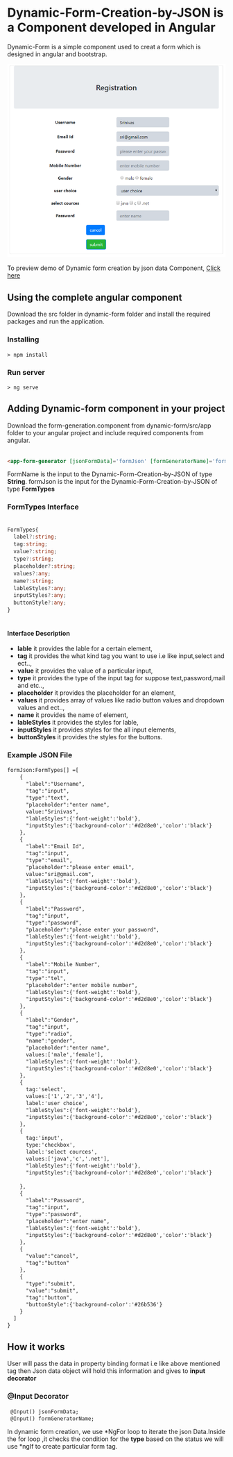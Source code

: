 # Dynamic-Form-Creation-by-JSON is a Component developed in Angular
Dynamic-Form is a simple component used to creat a form which is designed in angular and bootstrap.

<p align="center">
    <img  alt="Dynamic-Form-Creation-by-JSON" src="Images/dynamic-form-output.png" class="img-responsive">
</p>

To preview demo of Dynamic form creation by json data Component, [Click here](https://angular-sllofh.stackblitz.io)

## Using the complete angular component

Download the src folder in dynamic-form folder and install the required packages and run the application.

### Installing

```
> npm install
```

### Run server

```
> ng serve
```

## Adding Dynamic-form component in your project
 Download the form-generation.component from dynamic-form/src/app folder to your angular project and include required components from angular.

```html

<app-form-generator [jsonFormData]='formJson' [formGeneratorName]='formName'></app-form-generator>

```
FormName is the input to the Dynamic-Form-Creation-by-JSON of type **String**.
formJson is the input for the Dynamic-Form-Creation-by-JSON of type **FormTypes**

### FormTypes Interface

```typescript

FormTypes{
  label?:string;
  tag:string;
  value?:string;
  type?:string;
  placeholder?:string;
  values?:any;
  name?:string;
  lableStyles?:any;
  inputStyles?:any;
  buttonStyle?:any;
}
  
```

#### Interface Description
- **lable** it provides the lable for a certain element,
- **tag**   it provides the what kind tag you want to use i.e  like input,select and ect..,
- **value**  it provides the value of a particular input,
- **type**  it provides the type of the input tag for suppose text,password,mail and etc..,
- **placeholder** it provides the placeholder for an element,
- **values**  it provides array of values like radio button values and dropdown values and ect..,
- **name**  it provides the name of element,
- **lableStyles** it provides the styles for lable,
- **inputStyles**  it provides styles for the all input elements,
- **buttonStyles** it provides the styles for the buttons.

### Example JSON File
```
formJson:FormTypes[] =[
    {
      "label":"Username",
      "tag":"input",
      "type":"text",
      "placeholder":"enter name",
      value:"Srinivas",
      "lableStyles":{'font-weight':'bold'},
      "inputStyles":{'background-color':'#d2d8e0','color':'black'}
    },
    {
      "label":"Email Id",
      "tag":"input",
      "type":"email",
      "placeholder":"please enter email",
      value:"sri@gmail.com",
      "lableStyles":{'font-weight':'bold'},
      "inputStyles":{'background-color':'#d2d8e0','color':'black'}
    },
    {
      "label":"Password",
      "tag":"input",
      "type":"password",
      "placeholder":"please enter your password",
      "lableStyles":{'font-weight':'bold'},
      "inputStyles":{'background-color':'#d2d8e0','color':'black'}
    },
    {
      "label":"Mobile Number",
      "tag":"input",
      "type":"tel",
      "placeholder":"enter mobile number",
      "lableStyles":{'font-weight':'bold'},
      "inputStyles":{'background-color':'#d2d8e0','color':'black'}
    },
    {
      "label":"Gender",
      "tag":"input",
      "type":"radio",
      "name":"gender",
      "placeholder":"enter name",
      values:['male','female'],
      "lableStyles":{'font-weight':'bold'},
      "inputStyles":{'background-color':'#d2d8e0','color':'black'}
    },
    {
      tag:'select',
      values:['1','2','3','4'],
      label:'user choice',
      "lableStyles":{'font-weight':'bold'},
      "inputStyles":{'background-color':'#d2d8e0','color':'black'}
    },
    {
      tag:'input',
      type:'checkbox',
      label:'select cources',
      values:['java','c','.net'],
      "lableStyles":{'font-weight':'bold'},
      "inputStyles":{'background-color':'#d2d8e0','color':'black'}
              
    },
    {
      "label":"Password",
      "tag":"input",
      "type":"password",
      "placeholder":"enter name",
      "lableStyles":{'font-weight':'bold'},
      "inputStyles":{'background-color':'#d2d8e0','color':'black'}
    },
    {
      "value":"cancel",
      "tag":"button"
    },
    {
      "type":"submit",
      "value":"submit",
      "tag":"button",
      "buttonStyle":{'background-color':'#26b536'}
    }
  ]
}
```

## How it works
  
   User will pass the data in property binding format i.e like above mentioned tag
    then Json data object will hold this information and gives to **input decorator**
    
### @Input Decorator

     @Input() jsonFormData;
     @Input() formGeneratorName;

In dynamic form creation, we use *NgFor loop to iterate the json Data.Inside the for loop ,it checks the condition 
for the **type** based on the status we will use *ngIf to create particular form tag.

